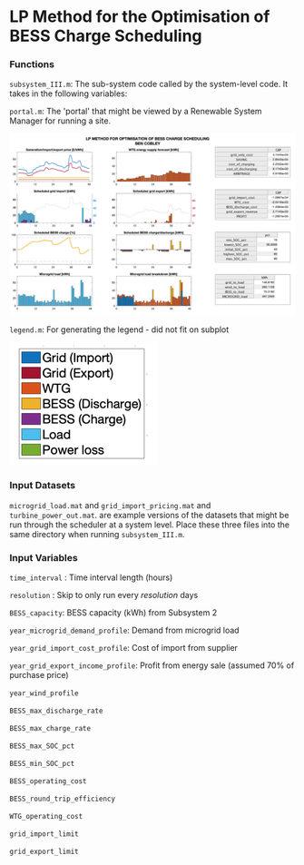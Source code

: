 #  LP Method for the Optimisation of BESS Charge Scheduling


### Functions
`subsystem_III.m`: The sub-system code called by the system-level code. It takes in the following variables:

`portal.m`: The 'portal' that might be viewed by a Renewable System Manager for running a site. 

![alt text](https://github.com/yt1516/DE4-Optimision/blob/master/Ben/bigportal.png)


`legend.m`: For generating the legend - did not fit on subplot

![alt text](https://github.com/yt1516/DE4-Optimision/blob/master/Ben/legend.png)

### Input Datasets
`microgrid_load.mat` and `grid_import_pricing.mat` and `turbine_power_out.mat`. are example versions of the datasets that might be run through the scheduler at a system level. Place these three files into the same directory when running `subsystem_III.m`. 

### Input Variables
`time_interval` : Time interval length (hours)

`resolution` : Skip to only run every *resolution* days

`BESS_capacity`: BESS capacity (kWh) from Subsystem 2

`year_microgrid_demand_profile`: Demand from microgrid load 

`year_grid_import_cost_profile`: Cost of import from supplier

`year_grid_export_income_profile`: Profit from energy sale (assumed 70% of purchase price) 

`year_wind_profile`

`BESS_max_discharge_rate`

`BESS_max_charge_rate`

`BESS_max_SOC_pct`

`BESS_min_SOC_pct `

`BESS_operating_cost`

`BESS_round_trip_efficiency`

`WTG_operating_cost`

`grid_import_limit`

`grid_export_limit`


